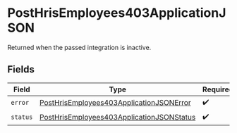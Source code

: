 # PostHrisEmployees403ApplicationJSON

Returned when the passed integration is inactive.


## Fields

| Field                                                                                                             | Type                                                                                                              | Required                                                                                                          | Description                                                                                                       |
| ----------------------------------------------------------------------------------------------------------------- | ----------------------------------------------------------------------------------------------------------------- | ----------------------------------------------------------------------------------------------------------------- | ----------------------------------------------------------------------------------------------------------------- |
| `error`                                                                                                           | [PostHrisEmployees403ApplicationJSONError](../../models/operations/posthrisemployees403applicationjsonerror.md)   | :heavy_check_mark:                                                                                                | N/A                                                                                                               |
| `status`                                                                                                          | [PostHrisEmployees403ApplicationJSONStatus](../../models/operations/posthrisemployees403applicationjsonstatus.md) | :heavy_check_mark:                                                                                                | N/A                                                                                                               |